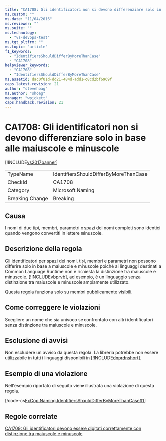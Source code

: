 ```yaml
---
title: "CA1708: Gli identificatori non si devono differenziare solo in base alle maiuscole e minuscole | Microsoft Docs"
ms.custom: ""
ms.date: "11/04/2016"
ms.reviewer: ""
ms.suite: ""
ms.technology: 
  - "vs-devops-test"
ms.tgt_pltfrm: ""
ms.topic: "article"
f1_keywords: 
  - "IdentifiersShouldDifferByMoreThanCase"
  - "CA1708"
helpviewer_keywords: 
  - "CA1708"
  - "IdentifiersShouldDifferByMoreThanCase"
ms.assetid: dac0f01d-dd21-484d-add1-c8cd2bf6969f
caps.latest.revision: 21
author: "stevehoag"
ms.author: "shoag"
manager: "wpickett"
caps.handback.revision: 21
---
```

# CA1708: Gli identificatori non si devono differenziare solo in base alle maiuscole e minuscole
[!INCLUDE[vs2017banner](../code-quality/includes/vs2017banner.md)]

|||  
|-|-|  
|TypeName|IdentifiersShouldDifferByMoreThanCase|  
|CheckId|CA1708|  
|Category|Microsoft.Naming|  
|Breaking Change|Breaking|  
  
## Causa  
 I nomi di due tipi, membri, parametri o spazi dei nomi completi sono identici quando vengono convertiti in lettere minuscole.  
  
## Descrizione della regola  
 Gli identificatori per spazi dei nomi, tipi, membri e parametri non possono differire solo in base a maiuscole e minuscole poiché ai linguaggi destinati a Common Language Runtime non è richiesta la distinzione tra maiuscole e minuscole.  [!INCLUDE[vbprvb](../code-quality/includes/vbprvb_md.md)], ad esempio, è un linguaggio senza distinzione tra maiuscole e minuscole ampiamente utilizzato.  
  
 Questa regola funziona solo su membri pubblicamente visibili.  
  
## Come correggere le violazioni  
 Scegliere un nome che sia univoco se confrontato con altri identificatori senza distinzione tra maiuscole e minuscole.  
  
## Esclusione di avvisi  
 Non escludere un avviso da questa regola.  La libreria potrebbe non essere utilizzabile in tutti i linguaggi disponibili in [!INCLUDE[dnprdnshort](../code-quality/includes/dnprdnshort_md.md)].  
  
## Esempio di una violazione  
 Nell'esempio riportato di seguito viene illustrata una violazione di questa regola.  
  
 [!code-cs[FxCop.Naming.IdentifiersShouldDifferByMoreThanCase#1](../code-quality/codesnippet/CSharp/ca1708-identifiers-should-differ-by-more-than-case_1.cs)]  
  
## Regole correlate  
 [CA1709: Gli identificatori devono essere digitati correttamente con distinzione tra maiuscole e minuscole](../code-quality/ca1709-identifiers-should-be-cased-correctly.md)